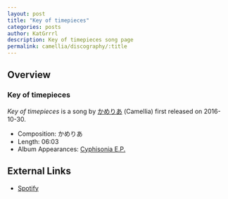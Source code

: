 ```yaml
---
layout: post
title: "Key of timepieces"
categories: posts
author: KatGrrrl
description: Key of timepieces song page
permalink: camellia/discography/:title
---
```


## Overview

### Key of timepieces

*Key of timepieces* is a song by [かめりあ](/camellia) (Camellia) first released on 2016-10-30.

* Composition: かめりあ
* Length: 06:03
* Album Appearances: [Cyphisonia E.P.](<{% link postsInclude/_posts/camellia/albums/Cyphisonia/2023-12-18-Cyphisonia.md %}>)

## External Links

* [Spotify](https://open.spotify.com/track/5in2BXlFMayUUOOoQTFjvl?si=eff98bd9fe4548b6)
